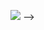 <!-- <a href="https://www.linkedin.com/in/hassan-abedi/" target="blank"><img align="center" src="https://img.shields.io/badge/-LinkedIn-039BE5?style=for-the-badge&logo=Linkedin&logoColor=white&link=https://www.linkedin.com/in/hassan-abedi/" alt="hassan-abedi"/></a>
<a href="https://twitter.com/Hassan_Abedi" target="blank"><img align="center" src="https://img.shields.io/badge/-Twitter-A7C0FF?style=for-the-badge&logo=Twitter&logoColor=white&link=https://twitter.com/Hassan_Abedi" alt="mota_santiago"/></a>
<a href="https://github.com/habedi?tab=repositories" target="blank"><img align="center" src="https://img.shields.io/badge/-Repositories-828091?style=for-the-badge&logo=Github&logoColor=white&link=https://github.com/habedi/Projects" alt="santiagomota"/></a>
<a href="https://medium.com/@habedi" target="blank"><img align="center" src="https://img.shields.io/badge/-medium-7CB342?style=for-the-badge&labelColor=7CB342&logo=Medium&link=https://medium.com/@habedi" alt="smota"/></a>


</p>

----

<img src="https://github-readme-stats.vercel.app/api?username=habedi&show_icons=true" alt=habedi />
<!-- <p align="left"> <img src="https://komarev.com/ghpvc/?username=habedi" alt="habedi" /> </p> -->
<img src="https://road-to-kaggle-grandmaster.vercel.app/api/badges/habedi/competition" /> -->


<!-- - 👋 Hi, I’m @habedi
- 👀 I’m interested in ...
- 🌱 I’m currently learning ...
- 💞️ I’m looking to collaborate on ...
- 📫 How to reach me ... -->

<!---
habedi/habedi is a ✨ special ✨ repository because its `README.md` (this file) appears on your GitHub profile.
You can click the Preview link to take a look at your changes.
--->
